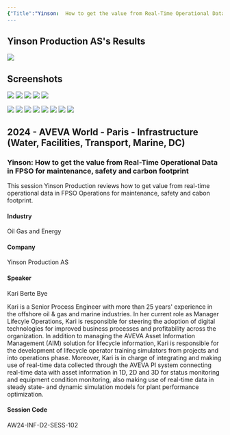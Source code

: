 ```yaml
---
{"Title":"Yinson:  How to get the value from Real-Time Operational Data in FPSO for maintenance, safety and carbon footprint","year":2024,"Industry":"Oil Gas and Energy","URL":"https://www.aveva.com/en/perspectives/presentations/2024/yinson---how-to-get-the-value-from-real-time-operational-data-in-fpso-for-maintenance--safety-and-carbon-footprint/","PDF":"https://cdn.mediavalet.com/eunl/content/ZMBa44MouE6DWrJL2HbwmA/HqpJvIa7CEWPb49RcLQVhw/Original/Yinson%3A%20%20How%20to%20get%20the%20value%20from%20Real-Time%20Operational%20Data%20in%20FPSO%20for%20maintenance%2C%20safety%20and%20carbon%20footprint.pdf","Company":"Yinson Production AS","Keywords":["CBM","Maintenance","Energy","Sustainability","FPSO"],"dg-publish":true,"permalink":"/aveva/customer-stories/2024/2024-yinson-how-to-get-the-value-from-real-time-operational-data-in-fpso-for-maintenance-safety-and-carbon-footprint/","dgPassFrontmatter":true}
---
```


## Yinson Production AS's Results
![](https://i.imgur.com/l03Guev.png)

## Screenshots
![](https://i.imgur.com/NSuKBYh.png)
![](https://i.imgur.com/dA62xI1.png)
![](https://i.imgur.com/tw9PSAB.png)
![](https://i.imgur.com/kqdNQ8E.png)
![](https://i.imgur.com/smgvKkU.png)

![](https://i.imgur.com/yCUtO88.png)
![](https://i.imgur.com/w1b9C4T.png)
![](https://i.imgur.com/6lGG1mU.png)
![](https://i.imgur.com/EgaVgAO.jpeg)
![](https://i.imgur.com/5u87ODM.png)
![](https://i.imgur.com/XdIFQDR.png)
![](https://i.imgur.com/BkTwjUg.png)
![](https://i.imgur.com/CT013E9.png)

## 2024 - AVEVA World - Paris - Infrastructure (Water, Facilities, Transport, Marine, DC)

### Yinson: How to get the value from Real-Time Operational Data in FPSO for maintenance, safety and carbon footprint

This session Yinson Production reviews how to get value from real-time operational data in FPSO Operations for maintenance, safety and cabon footprint.

#### Industry

Oil Gas and Energy

#### Company

Yinson Production AS

#### Speaker

Kari Berte Bye

Kari is a Senior Process Engineer with more than 25 years' experience in the offshore oil & gas and marine industries. In her current role as Manager Lifecyle Operations, Kari is responsible for steering the adoption of digital technologies for improved business processes and profitability across the organization. In addition to managing the AVEVA Asset Information Management (AIM) solution for lifecycle information, Kari is responsible for the development of lifecycle operator training simulators from projects and into operations phase. Moreover, Kari is in charge of integrating and making use of real-time data collected through the AVEVA PI system connecting real-time data with asset information in 1D, 2D and 3D for status monitoring and equipment condition monitoring, also making use of real-time data in steady state- and dynamic simulation models for plant performance optimization.

#### Session Code

AW24-INF-D2-SESS-102